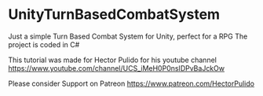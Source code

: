# UnityTurnBasedCombatSystem
Just a simple Turn Based Combat System for Unity, perfect for a RPG 
The project is coded in C#

This tutorial was made for Hector Pulido for his youtube channel 
https://www.youtube.com/channel/UCS_iMeH0P0nsIDPvBaJckOw

Please consider Support on Patreon https://www.patreon.com/HectorPulido
